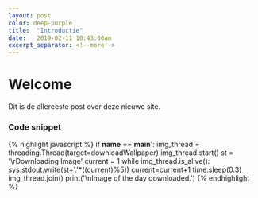 ```yaml
---
layout: post
color: deep-purple
title:  "Introductie"
date:   2019-02-11 10:43:00am
excerpt_separator: <!--more-->
---
```


# Welcome

Dit is de allereeste post over deze nieuwe site.

<!--more-->

### Code snippet

{% highlight javascript %}
if __name__ =='__main__':
    img_thread = threading.Thread(target=downloadWallpaper)
    img_thread.start()
    st = '\rDownloading Image'
    current = 1
    while img_thread.is_alive():
        sys.stdout.write(st+'.'*((current)%5))
        current=current+1
        time.sleep(0.3)
    img_thread.join()
    print('\nImage of the day downloaded.')
{% endhighlight %}
